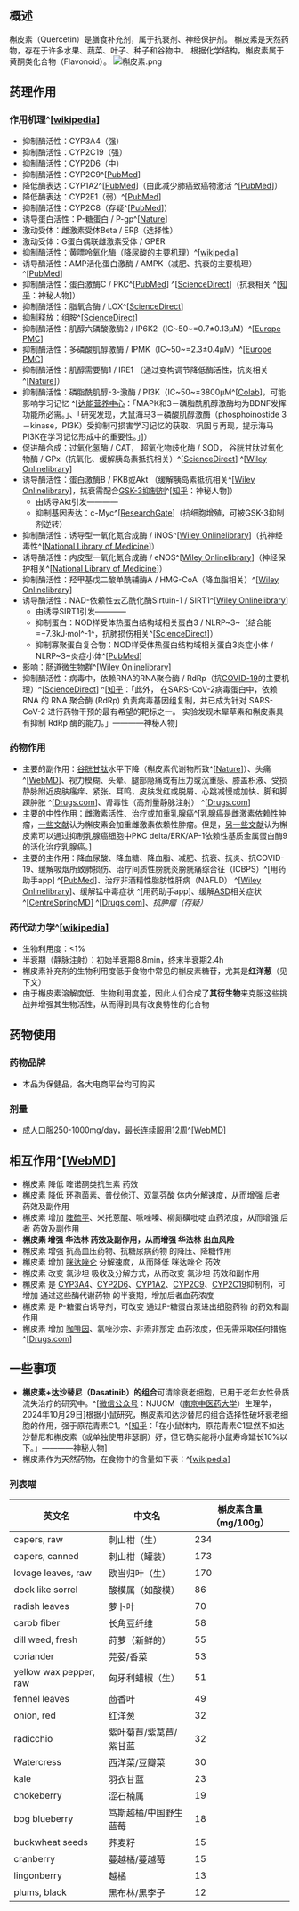 ﻿## 概述
槲皮素（Quercetin）是膳食补充剂，属于抗衰剂、神经保护剂。
槲皮素是天然药物，存在于许多水果、蔬菜、叶子、种子和谷物中。
根据化学结构，槲皮素属于黄酮类化合物（Flavonoid）。
![槲皮素.png](/imgs/槲皮素.png)
## 药理作用
### 作用机理^[[wikipedia](https://en.wikipedia.org/wiki/Quercetin#Pharmacology)]
- 抑制酶活性：CYP3A4（强）
- 抑制酶活性：CYP2C19（强）
- 抑制酶活性：CYP2D6（中）
- 抑制酶活性：CYP2C9^[[PubMed](https://pubmed.ncbi.nlm.nih.gov/29168292/)]
- 降低酶表达：CYP1A2^[[PubMed](https://pubmed.ncbi.nlm.nih.gov/16970932/)]（由此减少肺癌致癌物激活 ^[[PubMed](https://pmc.ncbi.nlm.nih.gov/articles/PMC4082882/)]）
- 降低酶表达：CYP2E1（弱）^[[PubMed](https://pubmed.ncbi.nlm.nih.gov/36729410/)]
- 抑制酶活性：CYP2C8（存疑^[[PubMed](https://pubmed.ncbi.nlm.nih.gov/16027405/)]）
- 诱导蛋白活性：P-糖蛋白 / P-gp^[[Nature](https://www.nature.com/articles/ejcn20135)]
- 激动受体：雌激素受体Beta / ERβ（选择性）
- 激动受体：G蛋白偶联雌激素受体 / GPER
- 抑制酶活性：黄嘌呤氧化酶（降尿酸的主要机理）^[[wikipedia](https://en.wikipedia.org/wiki/Xanthine_oxidase_inhibitor)]
- 诱导酶活性：AMP活化蛋白激酶 / AMPK（减肥、抗衰的主要机理）^[[PubMed](https://pubmed.ncbi.nlm.nih.gov/18586010/)]
- 抑制酶活性：蛋白激酶C / PKC^[[PubMed](https://pubmed.ncbi.nlm.nih.gov/2730676/)] ^[[ScienceDirect](https://www.sciencedirect.com/science/article/abs/pii/S0300483X09000754)]（抗衰相关 ^[[知乎](https://www.zhihu.com/question/554892737/answer/2735058033)：神秘人物]）
- 抑制酶活性：脂氧合酶 / LOX^[[ScienceDirect](https://www.sciencedirect.com/science/article/abs/pii/S0300483X09000754)]
- 抑制释放：组胺^[[ScienceDirect](https://www.sciencedirect.com/science/article/abs/pii/S0300483X09000754)]
- 抑制酶活性：肌醇六磷酸激酶2 / IP6K2（IC~50~=0.7±0.13μM）^[[Europe PMC](https://europepmc.org/article/MED/30624931)]
- 抑制酶活性：多磷酸肌醇激酶 / IPMK（IC~50~=2.3±0.4μM）^[[Europe PMC](https://europepmc.org/article/MED/30624931)]
- 抑制酶活性：肌醇需要酶1 / IRE1 （通过变构调节降低酶活性，抗炎相关^[[Nature](https://www.nature.com/articles/s42004-023-01092-0)]）
- 抑制酶活性：磷脂酰肌醇-3-激酶 / PI3K（IC~50~=3800μM^[[Colab](https://colab.ws/articles/10.1016%2F0006-291X%2892%2990792-J)]，可能影响学习记忆 ^[[达能营养中心](http://www.danone-institute.org.cn/index.php/News-detail-id-1122-pid-113.html)：「MAPK和3－磷脂酰肌醇激酶均为BDNF发挥功能所必需。」、「研究发现，大鼠海马3－磷酸肌醇激酶（phosphoinostide 3－kinase，PI3K）受抑制可损害学习记忆的获取、巩固与再现，提示海马PI3K在学习记忆形成中的重要性。」]）
- 促进酶合成：过氧化氢酶 / CAT， 超氧化物歧化酶 / SOD， 谷胱甘肽过氧化物酶 / GPx（抗氧化、缓解胰岛素抵抗相关）^[[ScienceDirect](https://www.sciencedirect.com/science/article/abs/pii/S2212429221003801)] ^[[Wiley Onlinelibrary](https://onlinelibrary.wiley.com/doi/10.1155/2021/6678662)]
- 诱导酶活性：蛋白激酶B / PKB或Akt （缓解胰岛素抵抗相关^[[Wiley Onlinelibrary](https://onlinelibrary.wiley.com/doi/10.1155/2021/6678662)]，抗衰需配合[GSK-3抑制剂](/t/gsk-3抑制剂)^[[知乎](https://www.zhihu.com/question/660618039/answer/3550338951)：神秘人物]）
  - 由诱导Akt引发————
  - 抑制基因表达：c-Myc^[[ResearchGate](https://www.researchgate.net/figure/c-Myc-expression-is-inhibited-by-luteolin-and-quercetin-through-Akt-mTOR-signalling-A_fig3_282527517)]（抗细胞增殖，可被GSK-3抑制剂逆转）
- 抑制酶活性：诱导型一氧化氮合成酶 / iNOS^[[Wiley Onlinelibrary](https://onlinelibrary.wiley.com/doi/10.1155/2021/6678662)]（抗神经毒性^[[National Library of Medicine](https://pmc.ncbi.nlm.nih.gov/articles/PMC8921264/#s2)]）
- 诱导酶活性：内皮型一氧化氮合成酶 / eNOS^[[Wiley Onlinelibrary](https://onlinelibrary.wiley.com/doi/10.1155/2021/6678662)]（神经保护相关^[[National Library of Medicine](https://pmc.ncbi.nlm.nih.gov/articles/PMC8921264/#s2)]）
- 抑制酶活性：羟甲基戊二酸单酰辅酶A / HMG-CoA（降血脂相关）^[[Wiley Onlinelibrary](https://onlinelibrary.wiley.com/doi/10.1155/2021/6678662)]
- 诱导酶活性：NAD-依赖性去乙酰化酶Sirtuin-1 / SIRT1^[[Wiley Onlinelibrary](https://onlinelibrary.wiley.com/doi/10.1155/2021/6678662)]
  - 由诱导SIRT1引发————
  - 抑制蛋白：NOD样受体热蛋白结构域相关蛋白3 / NLRP~3~（结合能=−7.3kJ·mol^-1^，抗肺损伤相关^[[ScienceDirect](https://www.sciencedirect.com/science/article/pii/S0378874124001302)]）
  - 抑制寡聚蛋白复合物：NOD样受体热蛋白结构域相关蛋白3炎症小体 / NLRP~3~炎症小体^[[PubMed](https://pubmed.ncbi.nlm.nih.gov/32492628/)]
- 影响：肠道微生物群^[[Wiley Onlinelibrary](https://onlinelibrary.wiley.com/doi/10.1155/2021/6678662)]
- 抑制酶活性：病毒中，依赖RNA的RNA聚合酶 / RdRp（抗[COVID-19](https://en.wikipedia.org/wiki/COVID-19)的主要机理）^[[ScienceDirect](https://www.sciencedirect.com/science/article/pii/S2772417423000250#sec5)] ^[[知乎](https://www.zhihu.com/question/574763002/answer/2816500750)：「此外， 在SARS-CoV-2病毒蛋白中，依赖 RNA 的 RNA 聚合酶 (RdRp) 负责病毒基因组复制，并已成为针对 SARS-CoV-2 进行药物干预的最有希望的靶标之一。 实验发现木犀草素和槲皮素具有抑制 RdRp 酶的能力。」————神秘人物]
### 药物作用
- 主要的副作用：[谷胱甘肽](/drug/GSH)水平下降（槲皮素代谢物所致^[[Nature](https://www.nature.com/articles/s42004-023-01092-0)]）、头痛 ^[[WebMD](https://www.webmd.com/vitamins-and-supplements/quercetin-uses-and-risks)]、视力模糊、头晕、腿部隐痛或有压力或沉重感、膝盖积液、受损静脉附近皮肤瘙痒、紧张、耳鸣、皮肤发红或脱屑、心跳减慢或加快、脚和脚踝肿胀 ^[[Drugs.com](https://www.drugs.com/sfx/quercetin-side-effects.html)]、肾毒性（高剂量静脉注射） ^[[Drugs.com](https://www.drugs.com/npp/quercetin.html)]
- 主要的中性作用：雌激素活性、治疗或加重乳腺癌^[乳腺癌是雌激素依赖性肿瘤，[一些文献](https://en.wikipedia.org/wiki/Quercetin#Safety)认为槲皮素会加重雌激素依赖性肿瘤。但是，[另一些文献](https://pubmed.ncbi.nlm.nih.gov/18628248/)认为槲皮素可以通过抑制乳腺癌细胞中PKC delta/ERK/AP-1依赖性基质金属蛋白酶9的活化治疗乳腺癌。]
- 主要的主作用：降血尿酸、降血糖、降血脂、减肥、抗衰、抗炎、抗COVID-19、缓解吸烟所致肺损伤、治疗间质性膀胱炎膀胱痛综合征（ICBPS）^[用药助手app] ^[[PubMed](https://pubmed.ncbi.nlm.nih.gov/11272677/)]、治疗非酒精性脂肪性肝病（NAFLD） ^[[Wiley Onlinelibrary](https://onlinelibrary.wiley.com/doi/10.1155/2021/6678662)]、缓解锰中毒症状 ^[用药助手app]、缓解[ASD](/psychiatry/ASD)相关症状 ^[[CentreSpringMD](https://centrespringmd.com/quercetin-benefits-for-autism-and-autism-spectrum-disorders/)] ^[[Drugs.com](https://www.drugs.com/npp/quercetin.html)]、*抗肿瘤（存疑）*
### 药代动力学^[[wikipedia](https://en.wikipedia.org/wiki/Quercetin#Pharmacokinetics)]
- 生物利用度：<1%
- 半衰期（静脉注射）：初始半衰期8.8min，终末半衰期2.4h
- 槲皮素补充剂的生物利用度低于食物中常见的槲皮素糖苷，尤其是**红洋葱**（见下文）
- 由于槲皮素溶解度低、生物利用度差，因此人们合成了**其衍生物**来克服这些挑战并增强其生物活性，从而得到具有改良特性的化合物
## 药物使用
### 药物品牌
- 本品为保健品，各大电商平台均可购买
### 剂量
- 成人口服250-1000mg/day，最长连续服用12周^[[WebMD](https://www.webmd.com/vitamins/ai/ingredientmono-294/quercetin)]
## 相互作用^[[WebMD](https://www.webmd.com/vitamins/ai/ingredientmono-294/quercetin)]
- 槲皮素 降低 喹诺酮类抗生素 药效
- 槲皮素 降低 环孢菌素、普伐他汀、双氯芬酸 体内分解速度，从而增强 后者 药效及副作用
- 槲皮素 增加 [喹硫平](/drug/QTP)、米托蒽醌、哌唑嗪、柳氮磺吡啶 血药浓度，从而增强 后者 药效及副作用
- **槲皮素 增强 华法林 药效及副作用，从而增强 华法林 出血风险**
- 槲皮素 增强 抗高血压药物、抗糖尿病药物 的降压、降糖作用
- 槲皮素 增加 [咪达唑仑](/drug/BZDs) 分解速度，从而降低 咪达唑仑 药效
- 槲皮素 改变 氯沙坦 吸收及分解方式，从而改变 氯沙坦 药效和副作用
- 槲皮素 是 [CYP3A4](/t/cyp3a4抑制剂)、[CYP2D6](/t/cyp2d6抑制剂)、[CYP1A2](/t/cy1a2抑制剂)、[CYP2C9](/t/cyp2c9抑制剂)、[CYP2C19](/t/cyp219抑制剂)抑制剂，可增加 通过这些酶代谢药物 的半衰期，增加后者血药浓度
- 槲皮素 是 P-糖蛋白诱导剂，可改变 通过P-糖蛋白泵进出细胞药物 的药效和副作用
- 槲皮素 增加 [咖啡因](/drug/白兔Bron)、氯唑沙宗、非索非那定 血药浓度，但无需采取任何措施^[[Drugs.com](https://www.drugs.com/npp/quercetin.html#interactions)]
## 一些事项
- **槲皮素+达沙替尼（Dasatinib）的组合**可清除衰老细胞，已用于老年女性骨质流失治疗的研究中。^[[微信公众号](https://mp.weixin.qq.com/s/cd9FgVe-UeRhVlVy40Mx0w)：NJUCM（[南京中医药大学](https://zh.wikipedia.org/wiki/%E5%8D%97%E4%BA%AC%E4%B8%AD%E5%8C%BB%E8%8D%AF%E5%A4%A7%E5%AD%A6)）生理学， 2024年10月29日]根据小鼠研究，槲皮素和达沙替尼的组合选择性破坏衰老细胞的作用，强于原花青素C1。^[[知乎](https://www.zhihu.com/question/504315964/answer/2376857676)：「在小鼠体内，原花青素C1显然不如达沙替尼和槲皮素（或单独使用非瑟酮）好，但它确实能将小鼠寿命延长10%以下。」————神秘人物]
- 槲皮素作为天然药物，在食物中的含量如下表：^[[wikipedia](https://en.wikipedia.org/wiki/Quercetin#Occurrence)]
### 列表喵
| 英文名 | 中文名 | 槲皮素含量（mg/100g）|
| ---- | ---- |---- |
| capers, raw | 刺山柑（生）| 234|
| capers, canned | 刺山柑（罐装）| 173 |
| lovage leaves, raw | 欧当归叶（生）| 170 |
| dock like sorrel | 酸模属（如酸模）| 86 |
| radish leaves | 萝卜叶 | 70 |
| carob fiber | 长角豆纤维 | 58 |
| dill weed, fresh | 莳萝（新鲜的）| 55 |
| coriander | 芫荽/香菜 | 53 |
| yellow wax pepper, raw | 匈牙利蜡椒（生）| 51 |
| fennel leaves | 茴香叶 | 49 |
| onion, red | 红洋葱 | 32 |
| radicchio | 紫叶菊苣/紫莴苣/紫甘蓝 | 32 |
| Watercress | 西洋菜/豆瓣菜 | 30 |
| kale | 羽衣甘蓝 | 23 |
| chokeberry | 涩石楠属 | 19 |
| bog blueberry | 笃斯越橘/中国野生蓝莓 | 18 |
| buckwheat seeds | 荞麦籽 | 15 |
| cranberry | 蔓越橘/蔓越莓 | 15 |
| lingonberry | 越橘 | 13 |
| plums, black | 黑布林/黑李子 | 12 |

